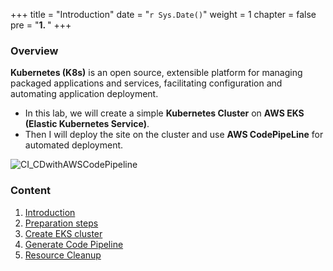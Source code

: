 +++
title = "Introduction"
date = "`r Sys.Date()`"
weight = 1
chapter = false
pre = "<b>1. </b>"
+++


### Overview

**Kubernetes (K8s)** is an open source, extensible platform for managing packaged applications and services, facilitating configuration and automating application deployment.

   - In this lab, we will create a simple **Kubernetes Cluster** on **AWS EKS (Elastic Kubernetes Service)**.
   - Then I will deploy the site on the cluster and use **AWS CodePipeLine** for automated deployment.

![CI_CDwithAWSCodePipeline](/000062_CICDonEKS/images/1-introduction/CI_CDwithAWSCodePipeline.png?width=90pc)

### Content
  1. [Introduction](1-Introduction/)
  2. [Preparation steps](2-Preparation-steps/)
  3. [Create EKS cluster](3-Create-EKS-cluster/)
  4. [Generate Code Pipeline](4-Generate-Code-Pipeline/)
  5. [Resource Cleanup](5-Clean-up-resources/)